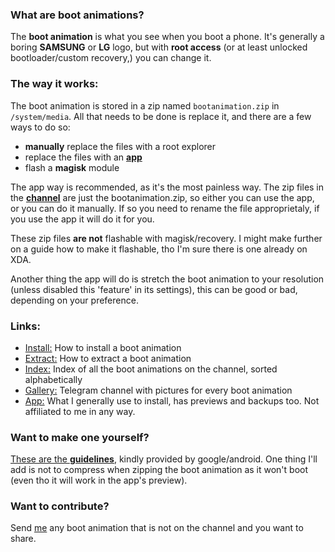 ### What are boot animations?
The **boot animation** is what you see when you boot a phone. It's generally a boring **SAMSUNG** or **LG** logo, but with **root access** (or at least unlocked bootloader/custom recovery,) you can change it.

### The way it works:
The boot animation is stored in a zip named `bootanimation.zip` in `/system/media`. All that needs to be done is replace it, and there are a few ways to do so:
- **manually** replace the files with a root explorer
- replace the files with an [**app**](https://play.google.com/store/apps/details?id=com.jrummy.apps.boot.animations)
- flash a **magisk** module

The app way is recommended, as it's the most painless way.
The zip files in the [**channel**](https://t.me/bootanmtsgallery) are just the bootanimation.zip, so either you can use the app, or you can do it manually. If so you need to rename the file approprietaly, if you use the app it will do it for you. 

These zip files **are not** flashable with magisk/recovery. I might make further on a guide how to make it flashable, tho I'm sure there is one already on XDA.

Another thing the app will do is stretch the boot animation to your resolution (unless disabled this 'feature' in its settings), this can be good or bad, depending on your preference.
### Links:
- [Install:](http://telegra.ph/Install-a-bootanimation-05-07) How to install a boot animation
- [Extract:](http://telegra.ph/Extract-a-bootanimation-05-07) How to extract a boot animation
- [Index:](http://telegra.ph/Bootanimation-Index-05-08) Index of all the boot animations on the channel, sorted alphabetically
- [Gallery:](https://t.me/bootanmtsgallery) Telegram channel with pictures for every boot animation
- [App:](https://play.google.com/store/apps/details?id=com.jrummy.apps.boot.animations) What I generally use to install, has previews and backups too. Not affiliated to me in any way.

### Want to make one yourself?
[These are the **guidelines**](https://android.googlesource.com/platform/frameworks/base.git/+/master/cmds/bootanimation/FORMAT.md), kindly provided by google/android. One thing I'll add is not to compress when zipping the boot animation as it won't boot (even tho it will work in the app's preview).

### Want to contribute?
Send [me](https://t.me/rastamanjohn) any boot animation that is not on the channel and you want to share.
